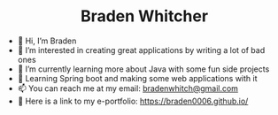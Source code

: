 # <center>Braden Whitcher</center>
- 👋 Hi, I’m Braden
- 👀 I’m interested in creating great applications by writing a lot of bad ones
- 🌱 I’m currently learning more about Java with some fun side projects
- 🥾 Learning Spring boot and making some web applications with it
- 📫 You can reach me at my email: bradenwhitch@gmail.com
- 💼 Here is a link to my e-portfolio: https://braden0006.github.io/

<!---
Braden0006/Braden0006 is a ✨ special ✨ repository because its `README.md` (this file) appears on your GitHub profile.
You can click the Preview link to take a look at your changes.
--->
